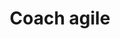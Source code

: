 ---
firstname: Helene
lastname: Maitre
title: Coach agile
picture:
altPicture:
github: '#'
twitter: '#'
---